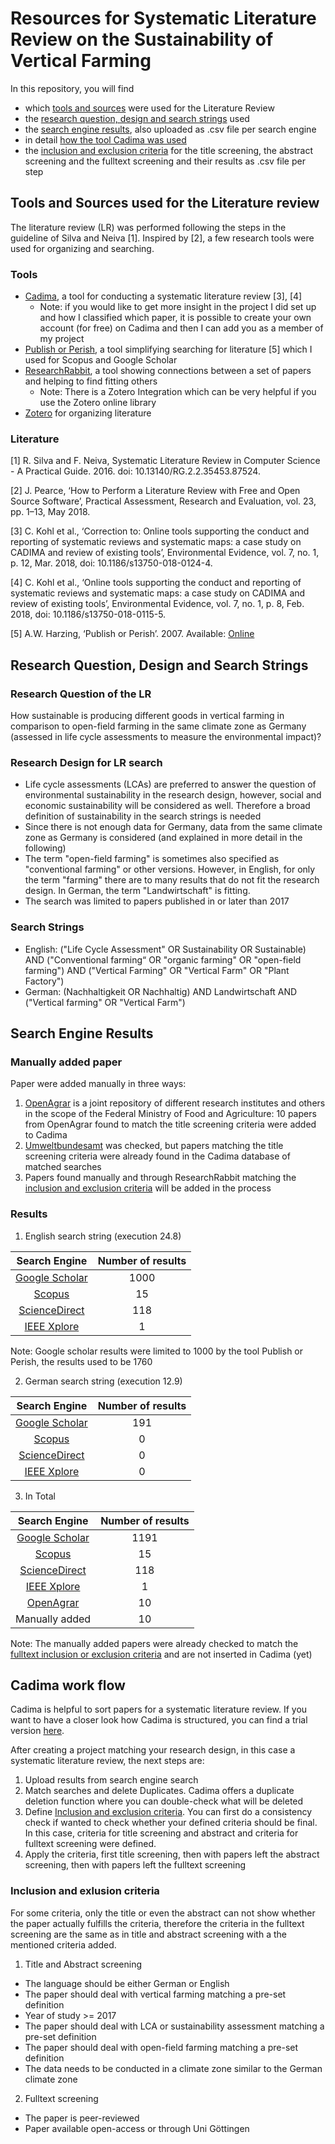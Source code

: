 # Resources for Systematic Literature Review on the Sustainability of Vertical Farming 

In this repository, you will find 
- which [tools and sources](#tools-and-sources-used-for-the-literature-review) were used for the Literature Review
- the [research question, design and search strings](#research-question-design-and-search-strings) used
- the [search engine results](#search-engine-results), also uploaded as .csv file per search engine
- in detail [how the tool Cadima was used](#cadima-work-flow)
- the [inclusion and exclusion criteria](#inclusion-and-exlusion-criteria) for the title screening, the abstract screening and the fulltext screening and their results as .csv file per step


## Tools and Sources used for the Literature review

The literature review (LR) was performed following the steps in the guideline of Silva and Neiva [1]. Inspired by [2], a few research tools were used for organizing and searching.

### Tools
- [Cadima](https://www.cadima.info/index.php), a tool for conducting a systematic literature review [3], [4]
    - Note: if you would like to get more insight in the project I did set up and how I classified which paper, it is possible to create your own account (for free) on Cadima and then I can add you as a member of my project
- [Publish or Perish](https://harzing.com/resources/publish-or-perish), a tool simplifying searching for literature [5] which I used for Scopus and Google Scholar
- [ResearchRabbit](https://www.researchrabbit.ai/), a tool showing connections between a set of papers and helping to find fitting others
    - Note: There is a Zotero Integration which can be very helpful if you use the Zotero online library
- [Zotero](https://www.zotero.org/) for organizing literature
 
### Literature
[1]	R. Silva and F. Neiva, Systematic Literature Review in Computer Science - A Practical Guide. 2016. doi: 10.13140/RG.2.2.35453.87524.

[2]	J. Pearce, ‘How to Perform a Literature Review with Free and Open Source Software’, Practical Assessment, Research and Evaluation, vol. 23, pp. 1–13, May 2018.

[3] C. Kohl et al., ‘Correction to: Online tools supporting the conduct and reporting of systematic reviews and systematic maps: a case study on CADIMA and review of existing tools’, Environmental Evidence, vol. 7, no. 1, p. 12, Mar. 2018, doi: 10.1186/s13750-018-0124-4.

[4] C. Kohl et al., ‘Online tools supporting the conduct and reporting of systematic reviews and systematic maps: a case study on CADIMA and review of existing tools’, Environmental Evidence, vol. 7, no. 1, p. 8, Feb. 2018, doi: 10.1186/s13750-018-0115-5.

[5] A.W. Harzing, ‘Publish or Perish’. 2007.  Available: [Online](https://harzing.com/resources/publish-or-perish)


## Research Question, Design and Search Strings

### Research Question of the LR
How sustainable is producing different goods in vertical farming in comparison to open-field farming in the same climate zone as Germany (assessed in life cycle assessments to measure the environmental impact)?

### Research Design for LR search
- Life cycle assessments (LCAs) are preferred to answer the question of environmental sustainability in the research design, however, social and economic sustainability will be considered as well. Therefore a broad definition of sustainability in the search strings is needed
- Since there is not enough data for Germany, data from the same climate zone as Germany is considered (and explained in more detail in the following)
- The term "open-field farming" is sometimes also specified as "conventional farming" or other versions. However, in English, for only the term "farming" there are to many results that do not fit the research design. In German, the term "Landwirtschaft" is fitting.
- The search was limited to papers published in or later than 2017

### Search Strings
- English: ("Life Cycle Assessment" OR Sustainability OR Sustainable) AND ("Conventional farming“ OR "organic farming" OR "open-field farming") AND ("Vertical Farming" OR "Vertical Farm" OR "Plant Factory")
- German: (Nachhaltigkeit OR Nachhaltig) AND Landwirtschaft AND ("Vertical farming" OR "Vertical Farm")

      
## Search Engine Results

### Manually added paper
Paper were added manually in three ways:
1. [OpenAgrar](https://www.openagrar.de/content/index.xml) is a joint repository of different research institutes and others in the scope of the Federal Ministry of Food and Agriculture: 10 papers from OpenAgrar found to match the title screening criteria were added to Cadima
2. [Umweltbundesamt](https://www.umweltbundesamt.de/) was checked, but papers matching the title screening criteria were already found in the Cadima database of matched searches
3. Papers found manually and through ResearchRabbit matching the [inclusion and exclusion criteria](#Inclusion-and-exlusion-criteria) will be added in the process

### Results
1. English search string (execution 24.8)
   
| Search Engine  | Number of results | 
|:---------:|:---------:|
| [Google Scholar](https://scholar.google.com/)      | 1000     |
| [Scopus](https://www.scopus.com/home.uri)    | 15    |
| [ScienceDirect](https://www.sciencedirect.com/)      | 118     |
| [IEEE Xplore](https://ieeexplore.ieee.org/Xplore/home.jsp)      | 1     |

Note: Google scholar results were limited to 1000 by the tool Publish or Perish, the results used to be 1760

2. German search string (execution 12.9)
   
| Search Engine  | Number of results | 
|:---------:|:---------:|
| [Google Scholar](https://scholar.google.com/)      | 191     |
| [Scopus](https://www.scopus.com/home.uri)    | 0    |
| [ScienceDirect](https://www.sciencedirect.com/)      | 0     |
| [IEEE Xplore](https://ieeexplore.ieee.org/Xplore/home.jsp)      | 0     |

3. In Total
   
| Search Engine  | Number of results | 
|:---------:|:---------:|
| [Google Scholar](https://scholar.google.com/)      | 1191     |
| [Scopus](https://www.scopus.com/home.uri)    | 15    |
| [ScienceDirect](https://www.sciencedirect.com/)      | 118     |
| [IEEE Xplore](https://ieeexplore.ieee.org/Xplore/home.jsp)      | 1     |
| [OpenAgrar](https://www.openagrar.de/content/index.xml)     | 10     |
| Manually added    | 10     |

Note: The manually added papers were already checked to match the [fulltext inclusion or exclusion criteria](#Inclusion-and-exlusion-criteria) and are not inserted in Cadima (yet)

## Cadima work flow
Cadima is helpful to sort papers for a systematic literature review. If you want to have a closer look how Cadima is structured, you can find a trial version [here](https://test.cadima.info/index.php/area/evidenceSynthesisDatabase).

After creating a project matching your research design, in this case a systematic literature review, the next steps are:

1. Upload results from search engine search
2. Match searches and delete Duplicates. Cadima offers a duplicate deletion function where you can double-check what will be deleted
3. Define [Inclusion and exclusion criteria](#Inclusion-and-exlusion-criteria). You can first do a consistency check if wanted to check whether your defined criteria should be final. In this case, criteria for title screening and abstract and criteria for fulltext screening were defined.
4. Apply the criteria, first title screening, then with papers left the abstract screening, then with papers left the fulltext screening


### Inclusion and exlusion criteria
For some criteria, only the title or even the abstract can not show whether the paper actually fulfills the criteria, therefore the criteria in the fulltext screening are the same as in title and abstract screening with a the mentioned criteria added.

1. Title and Abstract screening
- The language should be either German or English
- The paper should deal with vertical farming matching a pre-set definition
- Year of study >= 2017
- The paper should deal with LCA or sustainability assessment matching a pre-set definition
- The paper should deal with open-field farming matching a pre-set definition
- The data needs to be conducted in a climate zone similar to the German climate zone 

2. Fulltext screening
- The paper is peer-reviewed
- Paper available open-access or through Uni Göttingen

